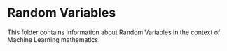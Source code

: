 # Random Variables

This folder contains information about Random Variables in the context of Machine Learning mathematics.